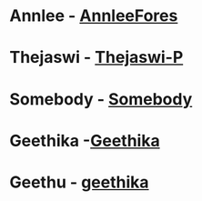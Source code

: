 # Annlee - [AnnleeFores](https://github.com/AnnleeFores)
# Thejaswi - [Thejaswi-P](https://github.com/Thejaswi-P)
# Somebody - [Somebody](www.somebody.com)
# Geethika -[Geethika](https://github.com/geethik04)
# Geethu - [geethika](https://github.com/geethik04)
